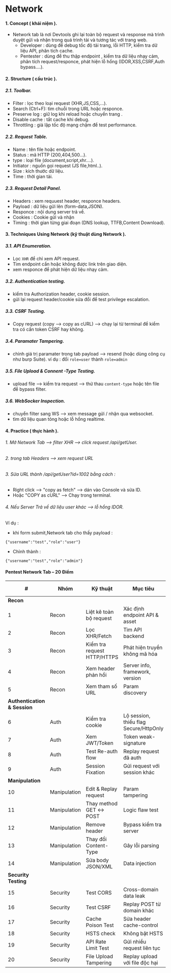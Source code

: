 # Network

#### 1. Concept ( khái niệm ).
- Network tab là nơi Devtools ghi lại toàn bộ request và response mà trình duyệt gửi và nhận trong quá trình tải và tương tác với trang web.
  - Developer : dùng để debug tốc độ tải trang, lỗi HTTP, kiểm tra dữ liệu API, phân tích cache.
  - Pentester : dùng để thu thập endpoint , kiểm tra dữ liệu nhạy cảm, phân tích request/responce, phát hiện lỗ hổng (IDOR,XSS,CSRF,Auth bypass....). 
#### 2. Structure ( cấu trúc ).
##### 2.1. Toolbar. 
- Filter : lọc theo loại request (XHR,JS,CSS,...).
- Search (Ctrl+F): tìm chuỗi trong URL hoặc responce.
- Preserve log : giữ log khi reload hoặc chuyển trang .
- Disable cache : tắt cache khi debug.
- Throttling :  giả lập tốc độ mạng chậm để test performance.
##### 2.2. Request Table.
- Name : tên file hoặc endpoint.
- Status : mã HTTP (200,404,500...).
- type : loại file (document,script,xhr....).
- Initiator : nguồn gọi request (JS file,html..).
- Size : kích thước dữ liệu.
- Time : thời gian tải.
##### 2.3. Request Detail Panel.
- Headers : xem requuest header, responce headers.
- Payload : dữ liệu gửi lên (form-data,JSON).
- Responce : nội dung server trả về.
- Cookies : Cookie gửi và nhận
- Timing : thời gian từng giai đoạn (DNS lookup, TTFB,Content Download).
#### 3. Techniques Using Network (kỹ thuật dùng Network ).
##### 3.1. API Enumeration.
- Lọc `XHR` để chỉ xem API request.
- Tìm endpoint cẩn hoặc không được link trên giao diện.
- xem responce để phát hiện dữ liệu nhạy cảm.
##### 3.2. Authentication testing.
- kiểm tra Authorization header, cookie session.
- gửi lại request header/cookie sửa đổi để test privilege escalation.
##### 3.3. CSRF Testing.
- Copy request (copy --> copy as cURL) --> chạy lại từ terminal để kiểm tra có cần token CSRF hay không.
##### 3.4. Paramater Tampering.
- chỉnh giá trị paramater trong tab payload --> resend (hoặc dùng công cụ như burp Suite).
ví dụ : đổi `role=user` thành `role=admin`
##### 3.5. File Upload & Connent -Type Testing.
- upload file  --> kiểm tra request --> thử thau `content-type` hoặc tên file để bypass filter.
##### 3.6. WebSocker Inspection.
- chuyển filter sang WS --> xem message gửi / nhận qua websocket.
- tìm  dữ liệu quan tỏng hoặc lỗ hổng realtime.
#### 4. Practice ( thực hành ).
###### 1. Mở Network Tab --> filter XHR --> click request /api/getUser.
###### 2. trong tab Headers --> xem request URL
###### 3. Sửa URL thành /api/getUser?id=1002 bằng cách : 
  - Right click --> "copy as fetch" --> dán vào Console và sửa ID.
  - Hoặc  "COPY as cURL" --> Chạy trong terminal.
###### 4. Nếu Server Trả về dữ liệu user khác --> lỗ hổng IDOR.

Ví dụ : 
- khi form submit,Network tab cho thấy payload :
```
{"username":"test","role":"user"}
```
- Chỉnh thành :
```
{"username":"test","role":"admin"}
```

#### Pentest Network Tab – 20 Điểm

| #                            | Nhóm         | Kỹ thuật                    | Mục tiêu                               | Khai thác tiềm năng     |
| ---------------------------- | ------------ | --------------------------- | -------------------------------------- | ----------------------- |
| **Recon**                    |              |                             |                                        |                         |
| 1                            | Recon        | Liệt kê toàn bộ request     | Xác định endpoint API & asset          | Endpoint mapping        |
| 2                            | Recon        | Lọc XHR/Fetch               | Tìm API backend                        | API recon               |
| 3                            | Recon        | Kiểm tra request HTTP/HTTPS | Phát hiện truyền không mã hóa          | MITM                    |
| 4                            | Recon        | Xem header phản hồi         | Server info, framework, version        | Banner grabbing         |
| 5                            | Recon        | Xem tham số URL             | Param discovery                        | IDOR, tampering         |
| **Authentication & Session** |              |                             |                                        |                         |
| 6                            | Auth         | Kiểm tra cookie             | Lộ session, thiếu flag Secure/HttpOnly | Session hijacking       |
| 7                            | Auth         | Xem JWT/Token               | Token weak-signature                   | Token cracking          |
| 8                            | Auth         | Test Re-auth flow           | Replay request đã auth                 | Auth bypass             |
| 9                            | Auth         | Session Fixation            | Gửi request với session khác           | Privilege escalation    |
| **Manipulation**             |              |                             |                                        |                         |
| 10                           | Manipulation | Edit & Replay request       | Param tampering                        | Price manipulation      |
| 11                           | Manipulation | Thay method GET ↔ POST      | Logic flaw test                        | Verb tampering          |
| 12                           | Manipulation | Remove header               | Bypass kiểm tra server                 | Security control bypass |
| 13                           | Manipulation | Thay đổi Content-Type       | Gây lỗi parsing                        | Deserialization, DoS    |
| 14                           | Manipulation | Sửa body JSON/XML           | Data injection                         | Mass assignment         |
| **Security Testing**         |              |                             |                                        |                         |
| 15                           | Security     | Test CORS                   | Cross-domain data leak                 | CORS misconfig          |
| 16                           | Security     | Test CSRF                   | Replay POST từ domain khác             | CSRF attack             |
| 17                           | Security     | Cache Poison Test           | Sửa header cache-control               | Cache poisoning         |
| 18                           | Security     | HSTS check                  | Không bật HSTS                         | MITM risk               |
| 19                           | Security     | API Rate Limit Test         | Gửi nhiều request liên tục             | Brute-force, DoS        |
| 20                           | Security     | File Upload Tampering       | Replay upload với file độc hại         | Malware upload          |

